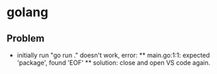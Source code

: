 # golang

## Problem

* initially run "go run ." doesn't work, error:
** main.go:1:1: expected 'package', found 'EOF'
** solution: close and open VS code again. 
